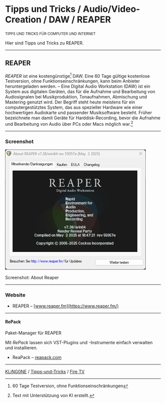 # Tipps und Tricks / Audio/Video-Creation / DAW / REAPER

<small>TIPPS UND TRICKS FÜR COMPUTER UND INTERNET</small>

Hier sind Tipps und Tricks zu REAPER.

---

## REAPER

*REAPER* ist eine kostengünstige[^1] DAW. Eine 60 Tage gültige kostenlose Testversion, ohne Funktionseinschränkungen, kann beim Anbieter heruntergeladen werden. – Eine Digital Audio Workstation (DAW) ist ein System aus digitalen Geräten, das für die Aufnahme und Bearbeitung von Audiosignalen bei Musikproduktion, Tonaufnahmen, Abmischung und Mastering genutzt wird. Der Begriff steht heute meistens für ein computergestütztes System, das aus spezieller Hardware wie einer hochwertigen Audiokarte und passender Musiksoftware besteht. Früher bezeichnete man damit Geräte für Harddisk-Recording, bevor die Aufnahme und Bearbeitung von Audio über PCs oder Macs möglich war.[^2]

---

### Screenshot

![Screenshot: About Reaper](Screenshot-About-Reaper-2025-05-06.png "Screenshot: About Reaper")

Screenshot: About Reaper

---

### Website

* REAPER – [www.reaper.fm](https://www.reaper.fm/)

---

#### RePack

Paket-Manager für REAPER

Mit *RePack* lassen sich VST-Plugins und -Instrumente einfach verwalten und installieren.

* ReaPack – [reapack.com](https://reapack.com/)

[^1]: 60 Tage Testversion, ohne Funktionseinschränkungen
[^2]: Text mit Unterstützung von KI erstellt.

---

[KLiNG0NE](https://github.com/KLiNG0NE/) / [Tipps-und-Tricks](https://github.com/KLiNG0NE/Tipps-und-Tricks) / [Fire TV](README.md)
